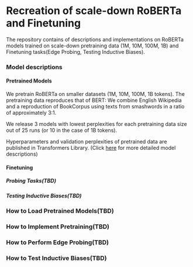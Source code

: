 # Recreation of scale-down RoBERTa and Finetuning
The repository contains of descriptions and implementations on RoBERTa models trained on scale-down pretraining data (1M, 10M, 100M, 1B) and Finetuning tasks(Edge Probing, Testing Inductive Biases).

### Model descriptions

#### Pretrained Models

We pretrain RoBERTa on smaller datasets (1M, 10M, 100M, 1B tokens). The pretraining data reproduces that of BERT: We combine English Wikipedia and a reproduction of BookCorpus using texts from smashwords in a ratio of approximately 3:1.

We release 3 models with lowest perplexities for each pretraining data size out of 25 runs (or 10 in the case of 1B tokens).

Hyperparameters and validation perplexities of pretrained data are published in Transformers Library. (Click [here](https://www.eeoc.gov/laws/) for more detailed model descriptions)

#### Finetuning

##### Probing Tasks(TBD)

##### Testing Inductive Biases(TBD)

### How to Load Pretrained Models(TBD)

### How to Implement Pretraining(TBD)

### How to Perform Edge Probing(TBD)

### How to Test Inductive Biases(TBD)
